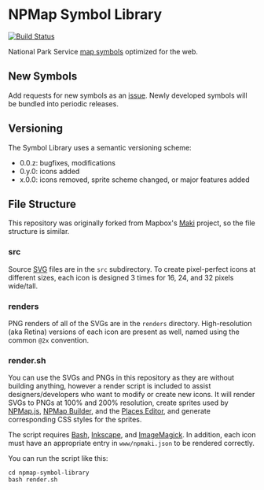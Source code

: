 # NPMap Symbol Library

[![Build Status](https://travis-ci.org/nationalparkservice/npmap-symbol-library.png?branch=gh-pages)](https://travis-ci.org/nationalparkservice/npmap-symbol-library)

National Park Service [map symbols](http://www.nps.gov/hfc/carto/map-symbols.cfm) optimized for the web.

## New Symbols

Add requests for new symbols as an [issue](https://github.com/nationalparkservice/npmap-symbol-library/issues/new). Newly developed symbols will be bundled into periodic releases.

## Versioning

The Symbol Library uses a semantic versioning scheme:

* 0.0.z: bugfixes, modifications
* 0.y.0: icons added
* x.0.0: icons removed, sprite scheme changed, or major features added

## File Structure

This repository was originally forked from Mapbox's [Maki](https://github.com/mapbox/maki) project, so the file structure is similar.

### src

Source [SVG](http://en.wikipedia.org/wiki/Scalable_Vector_Graphics) files are in the `src` subdirectory. To create pixel-perfect icons at different sizes, each icon is designed 3 times for 16, 24, and 32 pixels wide/tall.

### renders

PNG renders of all of the SVGs are in the `renders` directory. High-resolution (aka Retina) versions of each icon are present as well, named using the common `@2x` convention.

### render.sh

You can use the SVGs and PNGs in this repository as they are without building anything, however a render script is included to assist designers/developers who want to modify or create new icons. It will render SVGs to PNGs at 100% and 200% resolution, create sprites used by [NPMap.js](https://github.com/nationalparkservice/npmap.js), [NPMap Builder](https://github.com/nationalparkservice/npmap-builder), and the [Places Editor](https://github.com/nationalparkservice/places-editor), and generate corresponding CSS styles for the sprites.

The script requires [Bash](http://www.gnu.org/software/bash/bash.html), [Inkscape](http://inkscape.org), and [ImageMagick](http://www.imagemagick.org/). In addition, each icon must have an appropriate entry in `www/npmaki.json` to be rendered correctly.

You can run the script like this:

    cd npmap-symbol-library
    bash render.sh
